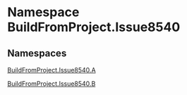 ﻿# Namespace BuildFromProject.Issue8540

## Namespaces

[BuildFromProject.Issue8540.A](BuildFromProject.Issue8540.A.md)

[BuildFromProject.Issue8540.B](BuildFromProject.Issue8540.B.md)

